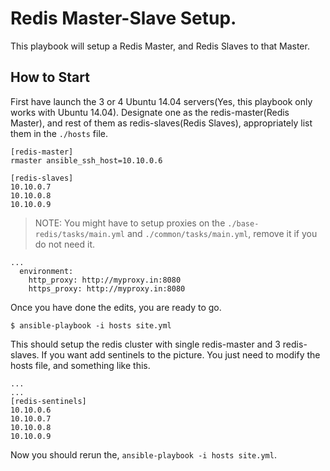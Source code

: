 # Redis Master-Slave Setup.

This playbook will setup a Redis Master, and Redis Slaves to that Master.

## How to Start

First have launch the 3 or 4 Ubuntu 14.04 servers(Yes, this playbook only works with Ubuntu 14.04). Designate one as the redis-master(Redis Master), and rest of them as redis-slaves(Redis Slaves), appropriately list them in the `./hosts` file.

    [redis-master]
    rmaster ansible_ssh_host=10.10.0.6

    [redis-slaves]
    10.10.0.7
    10.10.0.8
    10.10.0.9

> NOTE: You might have to setup proxies on the `./base-redis/tasks/main.yml` and `./common/tasks/main.yml`, remove it if you do not need it.

    ...
      environment:
        http_proxy: http://myproxy.in:8080
        https_proxy: http://myproxy.in:8080


Once you have done the edits, you are ready to go.

    $ ansible-playbook -i hosts site.yml

This should setup the redis cluster with single redis-master and 3 redis-slaves. If you want add sentinels to the picture. You just need to modify the hosts file, and something like this.
    
    ...
    ...
    [redis-sentinels]
    10.10.0.6
    10.10.0.7
    10.10.0.8
    10.10.0.9

Now you should rerun the, `ansible-playbook -i hosts site.yml`.